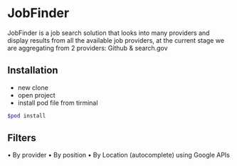 # JobFinder
JobFinder is a job search solution that looks into many providers and display results from all the available job providers, at the current stage we are aggregating from 2 providers: Github & search.gov
## Installation
- new clone
- open project
- install pod file from tirminal
```bash
$pod install
```
## Filters
• By provider
• By position
• By Location (autocomplete) using Google APIs
